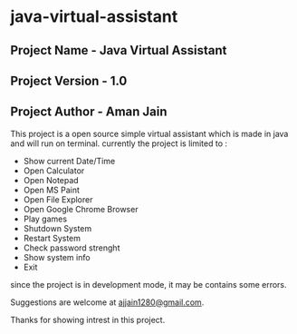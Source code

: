 # java-virtual-assistant


## Project Name - Java Virtual Assistant

## Project Version - 1.0

## Project Author - Aman Jain




This project is a open source simple virtual assistant which is made in java and will run on terminal.
currently the project is limited to :

- Show current Date/Time
- Open Calculator
- Open Notepad 
- Open MS Paint
- Open File Explorer 
- Open Google Chrome Browser
- Play games 
- Shutdown System
- Restart System 
- Check password strenght 
- Show system info
- Exit


since the project is in development mode, it may be contains some errors.

Suggestions are welcome at ajjain1280@gmail.com.

Thanks for showing intrest in this project.
